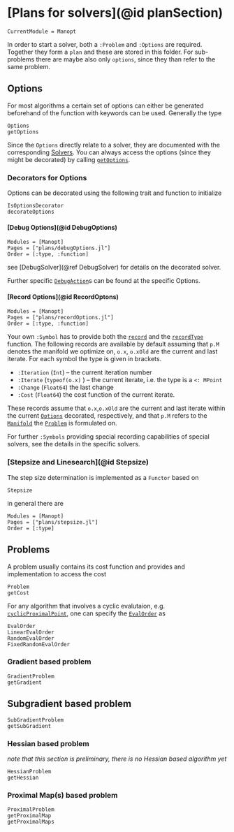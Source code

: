 # [Plans for solvers](@id planSection)

```@meta
CurrentModule = Manopt
```

In order to start a solver, both a `:Problem` and `:Options` are required.
Together they form a `plan` and these are stored in this folder. For
sub-problems there are maybe also only `options`, since they than refer to the
same problem.

## Options

For most algorithms a certain set of options can either be
generated beforehand of the function with keywords can be used.
Generally the type

```@docs
Options
getOptions
```

Since the `Options` directly relate to a solver, they are documented with the
corresponding [Solvers](@ref).
You can always access the options (since they
might be decorated) by calling [`getOptions`](@ref).

### Decorators for Options

Options can be decorated using the following trait and function to initialize 

```@docs
IsOptionsDecorator
decorateOptions
```

#### [Debug Options](@id DebugOptions)

```@autodocs
Modules = [Manopt]
Pages = ["plans/debugOptions.jl"]
Order = [:type, :function]
```
see [DebugSolver](@ref DebugSolver) for details on the decorated solver.

Further specific [`DebugAction`](@ref)s can be found at the specific Options.

#### [Record Options](@id RecordOptons)
```@autodocs
Modules = [Manopt]
Pages = ["plans/recordOptions.jl"]
Order = [:type, :function]
```

Your own `:Symbol` has to provide both the [`record`](@ref) and the [`recordType`](@ref) function. The following records are available by default assuming that `p.M` denotes the manifold we optimize on,
`o.x`, `o.xOld` are the current and last iterate. For each symbol the
type is given in brackets.

* `:Iteration` (`Int`) – the current iteration number
* `:Iterate` (`typeof(o.x)` ) – the current iterate, i.e. the type is a `<: MPoint`
* `:Change` (`Float64`) the last change
* `:Cost` (`Float64`) the cost function of the current iterate.

These records assume that `o.x`,`o.xOld` are the current and last iterate within the current [`Options`](@ref) decorated, respectively, and that `p.M` refers to the [`Manifold`](@ref) the [`Problem`](@ref) is formulated on. 

For further `:Symbols` providing special recording capabilities of special solvers, see
the details in the specific solvers.

### [Stepsize and Linesearch](@id Stepsize)
The step size determination is implemented as a `Functor` based on
```@docs
Stepsize
```
in general there are

```@autodocs
Modules = [Manopt]
Pages = ["plans/stepsize.jl"]
Order = [:type]
```

## Problems
A problem usually contains its cost function and provides and
implementation to access the cost
```@docs
Problem
getCost
```

For any algorithm that involves a cyclic evalutaion, e.g.
[`cyclicProximalPoint`](@ref), one can specify the [`EvalOrder`](@ref) as
```@docs
EvalOrder
LinearEvalOrder
RandomEvalOrder
FixedRandomEvalOrder
```

### Gradient based problem
```@docs
GradientProblem
getGradient
```

## Subgradient based problem
```@docs
SubGradientProblem
getSubGradient
```

### Hessian based problem
*note that this section is preliminary, there is no Hessian based algorithm yet*
```@docs
HessianProblem
getHessian
```

### Proximal Map(s) based problem
```@docs
ProximalProblem
getProximalMap
getProximalMaps
```